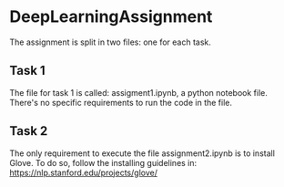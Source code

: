 # DeepLearningAssignment

The assignment is split in two files: one for each task.

## Task 1

The file for task 1 is called: assigment1.ipynb, a python notebook file. There's no specific requirements to run the code in the file.

## Task 2

The only requirement to execute the file assignment2.ipynb is to install Glove. To do so, follow the installing guidelines in: https://nlp.stanford.edu/projects/glove/
